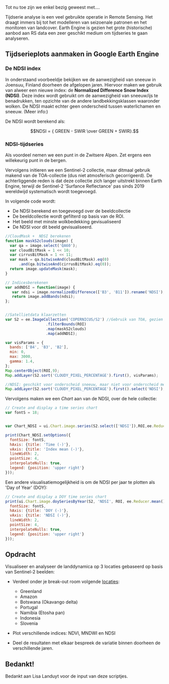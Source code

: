 Tot nu toe zijn we enkel bezig geweest met....

Tijdserie analyse is een veel gebruikte operatie in Remote Sensing. Het draagt immers bij tot het modelleren van seizoenale patronen en het monitoren van landcover. Earth Engine is gezien het grote (historische) aanbod aan RS data een zeer geschikt medium om tijdseries te gaan analyseren.




## Tijdserieplots aanmaken in Google Earth Engine

### De NDSI index

In onderstaand voorbeeldje bekijken we de aanwezigheid van sneeuw in Joensuu, Finland doorheen de afgelopen jaren. Hiervoor maken we gebruik van alweer een nieuwe index: de **Normalized Difference Snow Index (NDSI)**. Deze index wordt gebruikt om de aanwezigheid van sneeuw/ijs te benadrukken, ten opzichte van de andere landbekkingsklassen waaronder wolken. De NDSI maakt echter geen onderscheid tussen waterlichamen en sneeuw. (Meer info:)

De NDSI wordt berekend als: 

$$NDSI = { GREEN - SWIR \over GREEN + SWIR}.$$

### NDSI-tijdseries
Als voordeel nemen we een punt in de Zwitsere Alpen. Zet ergens een willekeurig punt in de bergen.

Vervolgens initieren we een Sentinel-2 collectie, maar ditmaal gebruik makend van de TOA-collectie (dus niet atmosferisch gecorrigeerd). De achterliggende reden is dat deze collectie zich langer uitstrekt binnen Earth Engine, terwijl de Sentinel-2 'Surfance Reflectance' pas sinds 2019 wereldwijd systematisch wordt toegevoegd.

In volgende code wordt:  

- De NDSI berekend en toegevoegd over de beeldcollectie
- De beeldcollectie wordt gefilterd op basis van de ROI.
- Het beeld met minste wolkbedekking gevisualiseerd
- De NDSI voor dit beeld gevisualiseerd.


```javascript
//CloudMask +  NDSI berekenen
function maskS2clouds(image) {
  var qa = image.select('QA60');
  var cloudBitMask = 1 << 10;
  var cirrusBitMask = 1 << 11;
  var mask = qa.bitwiseAnd(cloudBitMask).eq(0)
      .and(qa.bitwiseAnd(cirrusBitMask).eq(0));
  return image.updateMask(mask);
}

// Indicesberekenen
var addNDSI = function(image) {
   var ndsi = image.normalizedDifference(['B3', 'B11']).rename('NDSI');
   return image.addBands(ndsi);
};


//Satellietdata klaarzetten
var S2 = ee.ImageCollection('COPERNICUS/S2') //Gebruik van TOA, gezien groter temporele bereik
                  .filterBounds(ROI)
                  .map(maskS2clouds)
                  .map(addNDSI);

var visParams = {
  bands: ['B4', 'B3', 'B2'],
  min: 0,
  max: 3000,
  gamma: 1.4,
};
Map.centerObject(ROI,9);
Map.addLayer(S2.sort('CLOUDY_PIXEL_PERCENTAGE').first(), visParams);

//NDSI: geschikt voor onderscheid sneeuw, maar niet voor onderscheid met water
Map.addLayer(S2.sort('CLOUDY_PIXEL_PERCENTAGE').first().select('NDSI'),NDSI_params,'NDSI')

```

Vervolgens maken we een *Chart* aan van de NDSI, over de hele collectie:

```javascript
// Create and display a time series chart
var fontS = 18;


var Chart_NDSI = ui.Chart.image.series(S2.select(['NDSI']),ROI,ee.Reducer.mean(),100);

print(Chart_NDSI.setOptions({
  fontSize: fontS,
  hAxis: {title: 'Time (-)'},
  vAxis: {title: 'Index mean (-)'},
  lineWidth: 2,
  pointSize: 4,
  interpolateNulls: true,
  legend: {position: 'upper right'}
}));
```

Een andere visualisatiemogelijkheid is om de NDSI per jaar te plotten als 'Day of Year' (DOY):

```javascript
// Create and display a DOY time series chart
print(ui.Chart.image.doySeriesByYear(S2, 'NDSI', ROI, ee.Reducer.mean(), 10).setOptions({
  fontSize: fontS,
  hAxis: {title: 'DOY (-)'},
  vAxis: {title: 'NDSI (-)'},
  lineWidth: 2,
  pointSize: 4,
  interpolateNulls: true,
  legend: {position: 'upper right'}
}));

```

## Opdracht

Visualiseer en analyseer de landdynamica op 3 locaties gebaseerd op basis van Sentinel-2 beelden:
 * Verdeel onder je break-out room volgende [locaties](https://code.earthengine.google.com/ceeefb643efa7c93503d5b8ba1d8da0e):
    - Greenland  
    - Amazon  
    - Botswana (Okavango delta) 
    - Portugal  
    - Namibia (Etosha pan)  
    - Indonesia  
    - Slovenia

 * Plot verschillende indices: NDVI, MNDWI en NDSI  
 * Deel de resultaten met elkaar bespreek de variatie binnen doorheen de verschillende jaren. 

## Bedankt!
Bedankt aan Lisa Landuyt voor de input van deze scriptjes.